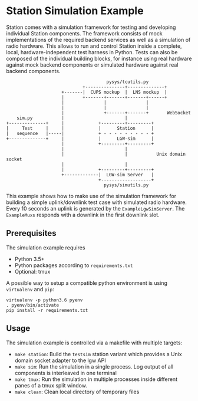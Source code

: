 # Station Simulation Example

Station comes with a simulation framework for testing and developing individual Station components. The framework consists of mock implementations of the required backend services as well as a simulation of radio hardware. This allows to run and control Station inside a complete, local, hardware-independent test harness in Python. Tests can also be composed of the individual building blocks, for instance using real hardware against mock backend components or simulated hardware against real backend components.

```
                                      pysys/tcutils.py
                             +---------------+--------------+
                     +-------|  CUPS mockup  |  LNS mockup  |
                     |       +-------+-------+-------+------+
                     |               |               |
                     |               |               |
                     |               +-------+-------+       WebSocket
    sim.py           |                       |
+--------------+     |             +---------+---------+
|     Test     |     |             |      Station      |
|   sequence   |-----|             + - - - - - - - - - +
+--------------+     |             |      LGW-sim      |
                     |             +---------+---------+
                     |                       |
                     |                       |           Unix domain socket
                     |                       |
                     |             +---------+---------+
                     +-------------|  LGW-sim Server   |
                                   +-------------------+
                                     pysys/simutils.py
```

This example shows how to make use of the simulation framework for building a simple uplink/downlink test case with simulated radio hardware. Every 10 seconds an uplink is generated by the `ExampleLgwSimServer`. The `ExampleMuxs` responds with a downlink in the first downlink slot.

## Prerequisites

The simulation example requires

* Python 3.5+
* Python packages according to `requirements.txt`
* Optional: tmux

A possible way to setup a compatible python environment is using `virtualenv` and `pip`:

```
virtualenv -p python3.6 pyenv
. pyenv/bin/activate
pip install -r requirements.txt
```

## Usage

The simulation example is controlled via a makefile with multiple targets:

* `make station`: Build the `testsim` station variant which provides a Unix domain socket adapter to the lgw API
* `make sim`: Run the simulation in a single process. Log output of all components is interleaved in one terminal
* `make tmux`: Run the simulation in multiple processes inside different panes of a tmux split window.
* `make clean`: Clean local directory of temporary files

